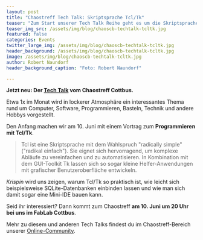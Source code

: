```yaml
---
layout: post
title: "Chaostreff Tech Talk: Skriptsprache Tcl/Tk"
teaser: "Zum Start unserer Tech Talk Reihe geht es um die Skriptsprache Tcl/Tk - einfach und vielseitig zugleich"
teaser_img_src: /assets/img/blog/chaoscb-techtalk-tcltk.jpg
featured: false
categories: Events
twitter_large_img: /assets/img/blog/chaoscb-techtalk-tcltk.jpg
header_background: /assets/img/blog/chaoscb-techtalk-tcltk.jpg
image: /assets/img/blog/chaoscb-techtalk-tcltk.jpg
author: Robert Naundorf
header_background_caption: "Foto: Robert Naundorf"

---
```

**Jetzt neu: Der [Tech Talk](https://community.fablab-cottbus.de/t/chaostreff-tech-talk-skriptsprache-tcl-tk/238/3) vom Chaostreff Cottbus.**

Etwa 1x im Monat wird in lockerer Atmosphäre ein interessantes Thema rund um Computer, Software, Programmieren, Basteln, Technik und andere Hobbys vorgestellt.

Den Anfang machen wir am 10. Juni mit einem Vortrag zum **Programmieren mit Tcl/Tk**.

>Tcl ist eine Skriptsprache mit dem Wahlspruch "radically simple" ("radikal einfach"). Sie eignet sich hervorragend, um komplexe Abläufe zu vereinfachen und zu automatisieren.
>In Kombination mit dem GUI-Toolkit Tk lassen sich so sogar kleine Helfer-Anwendungen mit grafischer Benutzeroberfläche entwickeln.

*Krispin* wird uns zeigen, warum Tcl/Tk so praktisch ist, wie leicht sich beispielsweise SQLite-Datenbanken einbinden lassen und wie man sich damit sogar eine Mini-IDE bauen kann.

Seid ihr interessiert? Dann kommt zum Chaostreff **am 10. Juni um 20 Uhr bei uns im FabLab Cottbus**.

Mehr zu diesem und anderen Tech Talks findest du im Chaostreff-Bereich unserer [Online-Community](https://community.fablab-cottbus.de/c/labs/chaostreff-cottbus/32).

